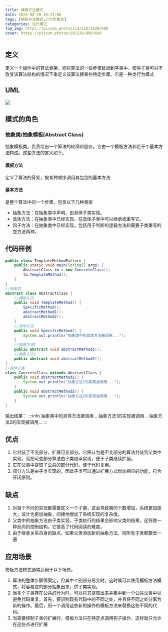 ```yaml
---
title: 模板方法模式
date: 2024-08-20 16:37:06
tags: [模板方法模式,行为型模式]
categories: 设计模式
top_img: https://picsum.photos/id/228/1920/600
cover: https://picsum.photos/id/228/800/600
---
```



## 定义
定义一个操作中的算法骨架，而将算法的一些步骤延迟到字类中，使得子类可以不改变该算法结构的情况下重定义该算法额某些特定步骤。它是一种类行为模式
## UML
![](/img/designMode/yuque_template_method.jpg)
## 模式的角色
### 抽象类/抽象模板(Abstract Class)
抽象模板类，负责给出一个算法的轮廓和股价。它由一个模板方法和若干个基本方法构成。这些方法的定义如下。
#### 模板方法
定义了算法的骨架，按某种顺序调用其包含的基本方法
#### 基本方法
是整个算法中的一个步骤，包含以下几种类型

- 抽象方法：在抽象类中声明，由具体子类实现。
- 具体方法：在抽象类中已经实现，在具体子类中可以继承或重写它。
- 钩子方法：在抽象类中已经实现，包括用于判断的逻辑方法和需要子类重写的空方法两种。
## 代码样例
```java
public class TemplateMethodPattern {
    public static void main(String[] args) {
        AbstractClass tm = new ConcreteClass();
        tm.TemplateMethod();
    }
}
//抽象类
abstract class AbstractClass {
    //模板方法
    public void TemplateMethod() {
        SpecificMethod();
        abstractMethod1();
        abstractMethod2();
    }
    //具体方法
    public void SpecificMethod() {
        System.out.println("抽象类中的具体方法被调用...");
    }
    //抽象方法1
    public abstract void abstractMethod1();
    //抽象方法2
    public abstract void abstractMethod2();
}
//具体子类
class ConcreteClass extends AbstractClass {
    public void abstractMethod1() {
        System.out.println("抽象方法1的实现被调用...");
    }
    public void abstractMethod2() {
        System.out.println("抽象方法2的实现被调用...");
    }
}
```
输出结果：
:::info
抽象类中的具体方法被调用...
抽象方法1的实现被调用...
抽象方法2的实现被调用...
:::
## 优点

1. 它封装了不变部分，扩展可变部分。它把认为是不变部分的算法封装到父类中实现，而把可变部分算法由子类继承实现，便于子类继续扩展。
2. 它在父类中提取了公共的部分代码，便于代码复用。
3. 部分方法是由子类实现的，因此子类可以通过扩展方式增加相应的功能，符合开闭原则。
## 缺点

1. 对每个不同的实现都需要定义一个子类，这会导致类的个数增加，系统更加庞大，设计也更加抽象，间接地增加了系统实现的复杂度。
2. 父类中的抽象方法由子类实现，子类执行的结果会影响父类的结果，这导致一种反向的控制结构，它提高了代码阅读的难度。
3. 由于继承关系自身的缺点，如果父类添加新的抽象方法，则所有子类都要改一遍
## 应用场景
模板方法模式通常适用于以下场景。

1. 算法的整体步骤很固定，但其中个别部分易变时，这时候可以使用模板方法模式，将容易变的部分抽象出来，供子类实现。
2. 当多个子类存在公共的行为时，可以将其提取出来并集中到一个公共父类中以避免代码重复。首先，要识别现有代码中的不同之处，并且将不同之处分离为新的操作。最后，用一个调用这些新的操作的模板方法来替换这些不同的代码。
3. 当需要控制子类的扩展时，模板方法只在特定点调用钩子操作，这样就只允许在这些点进行扩展
